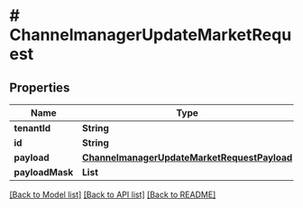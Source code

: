 # # ChannelmanagerUpdateMarketRequest


## Properties 


Name | Type | Description | Notes
------------ | ------------- | ------------- | -------------
**tenantId**| **String** |   | [optional]
**id**| **String** |   | [optional]
**payload**| [**ChannelmanagerUpdateMarketRequestPayload**](ChannelmanagerUpdateMarketRequestPayload.md) |   | [optional]
**payloadMask**| **List<String>** |   | [optional]


[[Back to Model list]](../../README.md#models) [[Back to API list]](../../README.md#endpoints) [[Back to README]](../../README.md)

